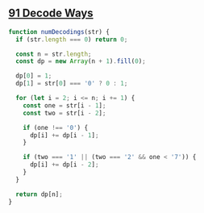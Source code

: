 ## [91 Decode Ways](https://leetcode.com/problems/decode-ways/description/)

<!-- notecardId: 1751369763210 -->

```js
function numDecodings(str) {
  if (str.length === 0) return 0;

  const n = str.length;
  const dp = new Array(n + 1).fill(0);

  dp[0] = 1;
  dp[1] = str[0] === '0' ? 0 : 1;

  for (let i = 2; i <= n; i += 1) {
    const one = str[i - 1];
    const two = str[i - 2];

    if (one !== '0') {
      dp[i] += dp[i - 1];
    }

    if (two === '1' || (two === '2' && one < '7')) {
      dp[i] += dp[i - 2];
    }
  }

  return dp[n];
}
```
